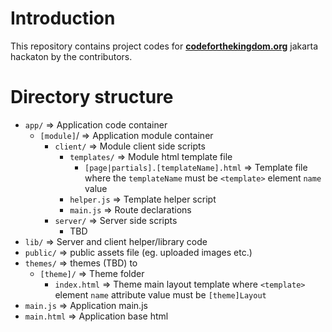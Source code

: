 # Introduction

This repository contains project codes for [**codeforthekingdom.org**](codeforthekingdom.org) jakarta hackaton by the contributors.

# Directory structure

- ```app/``` => Application code container
  - ```[module]```/ => Application module container
    - ```client/``` => Module client side scripts
      - ```templates/``` => Module html template file
        - ```[page|partials].[templateName].html``` =>
            Template file where the ```templateName``` must be ```<template>```
            element ```name``` value
      - ```helper.js``` => Template helper script
      - ```main.js``` => Route declarations
    - ```server/``` => Server side scripts
      - TBD
- ```lib/``` => Server and client helper/library code
- ```public/``` => public assets file (eg. uploaded images etc.)
- ```themes/``` => themes (TBD) to
  - ```[theme]/``` => Theme folder
    - ```index.html``` => Theme main layout template where ```<template>```
        element ```name``` attribute value must be ```[theme]Layout```
- ```main.js``` => Application main.js
- ```main.html``` => Application base html
